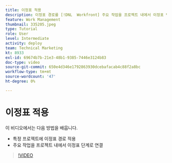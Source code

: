 ```yaml
---
title: 이정표 적용
description: 이정표 경로를 [!DNL  Workfront] 주요 작업을 프로젝트 내에서 이정표 단계로 프로젝트 및 연관시킵니다.
feature: Work Management
thumbnail: 335205.jpeg
type: Tutorial
role: User
level: Intermediate
activity: deploy
team: Technical Marketing
kt: 8933
exl-id: 69674b7b-21e3-48b1-9385-7446e3124b83
doc-type: video
source-git-commit: 650e4d346e1792863930dcebafacab4c88f2a8bc
workflow-type: tm+mt
source-wordcount: '47'
ht-degree: 0%

---
```


# 이정표 적용

이 비디오에서는 다음 방법을 배웁니다.

* 특정 프로젝트에 이정표 경로 적용
* 주요 작업을 프로젝트 내에서 이정표 단계로 연결

>[!VIDEO](https://video.tv.adobe.com/v/335205/?quality=12&learn=on)
